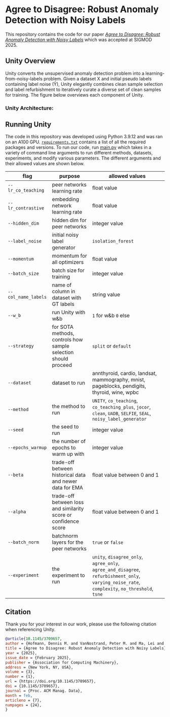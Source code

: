# Agree to Disagree: Robust Anomaly Detection with Noisy Labels
This repository contains the code for our paper *[Agree to Disagree: Robust Anomaly Detection with Noisy Labels](https://dl.acm.org/doi/10.1145/3709657)* which was accepted at SIGMOD 2025.

## Unity Overview
Unity converts the unsupervised anomaly detection problem into a learning-from-noisy-labels problem. Given a dataset X and initial pseudo labels containing label noise (Ŷ), Unity elegantly combines clean sample selection and label refurbishment to iteratively curate a diverse set of clean samples for training. The figure below overviews each component of Unity.

### Unity Architecture:

## Running Unity
The code in this repository was developed using Python 3.9.12 and was ran on an A100 GPU. [`requirements.txt`](./requirements.txt) contains a list of all the required packages and versions. To run our code, run [main.py](./main.py) which takes in a variety of command line arguments to run different methods, datasets, experiments, and modify various parameters. The different arguments and their allowed values are shown below.

| flag         | purpose                                              | allowed values                                                                         |
| ------------ | ---------------------------------------------------- | -------------------------------------------------------------------------------------- |
| `--lr_co_teaching`  | peer networks learning rate                                     | float value                                                                                                      |
| `--lr_contrastive`  | embedding network learning rate                                 | float value                                                                                                      |
| `--hidden_dim`      | hidden dim for peer networks                                    | integer value                                                                                                    |
| `--label_noise`     | initial noisy label generator                                   | `isolation_forest`                                                                                               |
| `--momentum`        | momentum for all optimizers                                     | float value                                                                                                      |
| `--batch_size`      | batch size for training                                         | integer value                                                                                                    |
| `--col_name_labels` | name of column in dataset with GT labels                        | string value                                                                                                     |
| `--w_b`             | run Unity with w&b                                              | `1` for w&b `0` else                                                                                             |
| `--strategy`        | for SOTA methods, controls how sample selection should proceed  | `split` or `default`                                                                                             |
| `--dataset`         | dataset to run                                                  | annthyroid, cardio, landsat, mammography, mnist, pageblocks, pendigits, thyroid, wine, wpbc                      |
| `--method`          | the method to run                                               | `UNITY`, `co_teaching`, `co_teaching_plus`, `jocor`, `clean`, `UADB`, `SELFIE`, `SEAL`, `noisy_label_generator`  |
| `--seed`            | the seed to run                                                 | integer value                                                                                                    |
| `--epochs_warmup`   | the number of epochs to warm up with                            | integer value                                                                                                    |
| `--beta`            | trade-off between historical data and newer data for EMA        | float value between 0 and 1                                                                                      |
| `--alpha`           | trade-off between loss and similarity score or confidence score | float value between 0 and 1                                                                                      |
| `--batch_norm`      | batchnorm layers for the peer networks                          | `true` or `false`                                                                                                |
| `--experiment`      | the experiment to run                                           | `unity`, `disagree_only`, `agree_only`, `agree_and_disagree`, `refurbishment_only`, `varying_noise_rate`, `complexity`, `no_threshold`, `tsne`   |

## Citation
Thank you for your interest in our work, please use the following citation when referencing Unity.

```BibTeX
@article{10.1145/3709657,
author = {Hofmann, Dennis M. and VanNostrand, Peter M. and Ma, Lei and Zhang, Huayi and DeOliveira, Joshua C. and Cao, Lei and Rundensteiner, Elke A.},
title = {Agree to Disagree: Robust Anomaly Detection with Noisy Labels},
year = {2025},
issue_date = {February 2025},
publisher = {Association for Computing Machinery},
address = {New York, NY, USA},
volume = {3},
number = {1},
url = {https://doi.org/10.1145/3709657},
doi = {10.1145/3709657},
journal = {Proc. ACM Manag. Data},
month = feb,
articleno = {7},
numpages = {24},
}
```
